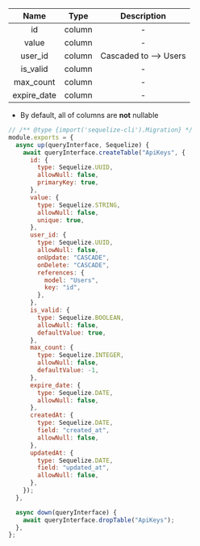 
|    Name     |  Type  |      Description      |
| :---------: | :----: | :-------------------: |
|     id      | column |           -           |
|    value    | column |           -           |
|   user_id   | column | Cascaded to --> Users |
|  is_valid   | column |           -           |
|  max_count  | column |           -           |
| expire_date | column |           -           |

* By default, all of columns are **not** nullable


```javascript
// /** @type {import('sequelize-cli').Migration} */
module.exports = {
  async up(queryInterface, Sequelize) {
    await queryInterface.createTable("ApiKeys", {
      id: {
        type: Sequelize.UUID,
        allowNull: false,
        primaryKey: true,
      },
      value: {
        type: Sequelize.STRING,
        allowNull: false,
        unique: true,
      },
      user_id: {
        type: Sequelize.UUID,
        allowNull: false,
        onUpdate: "CASCADE",
        onDelete: "CASCADE",
        references: {
          model: "Users",
          key: "id",
        },
      },
      is_valid: {
        type: Sequelize.BOOLEAN,
        allowNull: false,
        defaultValue: true,
      },
      max_count: {
        type: Sequelize.INTEGER,
        allowNull: false,
        defaultValue: -1,
      },
      expire_date: {
        type: Sequelize.DATE,
        allowNull: false,
      },
      createdAt: {
        type: Sequelize.DATE,
        field: "created_at",
        allowNull: false,
      },
      updatedAt: {
        type: Sequelize.DATE,
        field: "updated_at",
        allowNull: false,
      },
    });
  },

  async down(queryInterface) {
    await queryInterface.dropTable("ApiKeys");
  },
};
```

